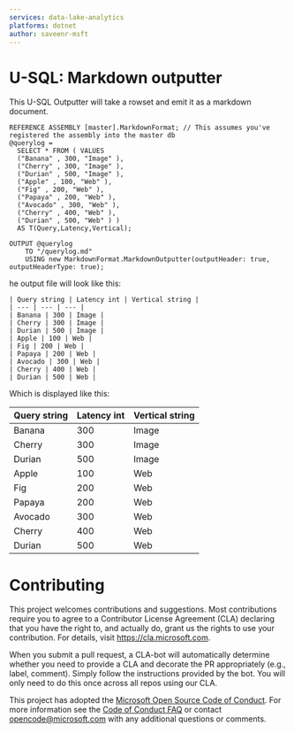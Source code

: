 ```yaml
---
services: data-lake-analytics
platforms: dotnet
author: saveenr-msft
---
```


# U-SQL: Markdown outputter

This U-SQL Outputter will take a rowset and emit it as a markdown document.

```
REFERENCE ASSEMBLY [master].MarkdownFormat; // This assumes you've registered the assembly into the master db
@querylog =
  SELECT * FROM ( VALUES
  ("Banana" , 300, "Image" ),
  ("Cherry" , 300, "Image" ),
  ("Durian" , 500, "Image" ),
  ("Apple" , 100, "Web" ),
  ("Fig" , 200, "Web" ),
  ("Papaya" , 200, "Web" ),
  ("Avocado" , 300, "Web" ),
  ("Cherry" , 400, "Web" ),
  ("Durian" , 500, "Web" ) )
  AS T(Query,Latency,Vertical);  
  
OUTPUT @querylog
    TO "/querylog.md"
    USING new MarkdownFormat.MarkdownOutputter(outputHeader: true, outputHeaderType: true);
```

he output file will look like this:

```
| Query string | Latency int | Vertical string |
| --- | --- | --- |
| Banana | 300 | Image |
| Cherry | 300 | Image |
| Durian | 500 | Image |
| Apple | 100 | Web |
| Fig | 200 | Web |
| Papaya | 200 | Web |
| Avocado | 300 | Web |
| Cherry | 400 | Web |
| Durian | 500 | Web |
```

Which is displayed like this:

| Query string | Latency int | Vertical string |
| --- | --- | --- |
| Banana | 300 | Image |
| Cherry | 300 | Image |
| Durian | 500 | Image |
| Apple | 100 | Web |
| Fig | 200 | Web |
| Papaya | 200 | Web |
| Avocado | 300 | Web |
| Cherry | 400 | Web |
| Durian | 500 | Web |


# Contributing

This project welcomes contributions and suggestions.  Most contributions require you to agree to a
Contributor License Agreement (CLA) declaring that you have the right to, and actually do, grant us
the rights to use your contribution. For details, visit https://cla.microsoft.com.

When you submit a pull request, a CLA-bot will automatically determine whether you need to provide
a CLA and decorate the PR appropriately (e.g., label, comment). Simply follow the instructions
provided by the bot. You will only need to do this once across all repos using our CLA.

This project has adopted the [Microsoft Open Source Code of Conduct](https://opensource.microsoft.com/codeofconduct/).
For more information see the [Code of Conduct FAQ](https://opensource.microsoft.com/codeofconduct/faq/) or
contact [opencode@microsoft.com](mailto:opencode@microsoft.com) with any additional questions or comments.
